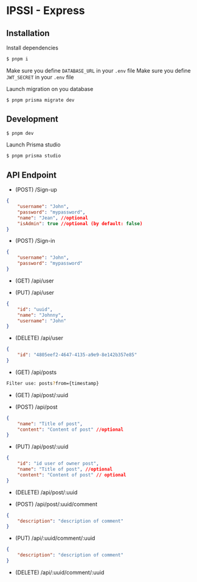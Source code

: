 # IPSSI - Express

## Installation
Install dependencies

```bash
$ pnpm i
```

Make sure you define `DATABASE_URL` in your `.env` file
Make sure you define `JWT_SECRET` in your `.env` file

Launch migration on you database

```bash
$ pnpm prisma migrate dev
```

## Development

```bash
$ pnpm dev
```


Launch Prisma studio 
```bash
$ pnpm prisma studio
```

## API Endpoint
- (POST) /Sign-up

```json
{
    "username": "John",
    "password": "mypassword",
    "name": "Jean", //optional
    "isAdmin": true //optional (by default: false)
}
```

- (POST) /Sign-in

```json
{
    "username": "John",
    "password": "mypassword"
}
```

- (GET) /api/user

- (PUT) /api/user

```json
{
    "id": "uuid",
    "name": "Johnny",
    "username": "John"
}
```

- (DELETE) /api/user

```json
{
    "id": "4805eef2-4647-4135-a9e9-8e142b357e85"
}
```

- (GET) /api/posts

```bash
Filter use: posts?from={timestamp}
```

- (GET) /api/post/:uuid

- (POST) /api/post

```json
{
    "name": "Title of post",
    "content": "Content of post" //optional
}
```

- (PUT) /api/post/:uuid

```json
{
    "id": "id user of owner post",
    "name": "Title of post", //optional
    "content": "Content of post" // optional
}
```

- (DELETE) /api/post/:uuid

- (POST) /api/post/:uuid/comment

```json
{
    "description": "description of comment"
}
```

- (PUT) /api/:uuid/comment/:uuid

```json
{
    "description": "description of comment"
}
```

- (DELETE) /api/:uuid/comment/:uuid 